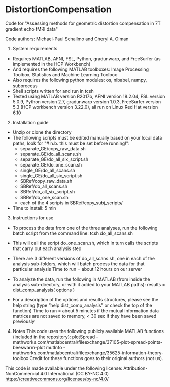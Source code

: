 # DistortionCompensation
Code for "Assessing methods for geometric distortion compensation in 7T gradient echo fMRI data"

Code authors: Michael-Paul Schallmo and Cheryl A. Olman

1. System requirements
- Requires MATLAB, AFNI, FSL, Python, gradunwarp, and FreeSurfer (as implemented in the HCP Workbench)
- And requires the following MATLAB toolboxes: Image Processing Toolbox, Statistics and Machine Learning Toolbox
- Also requires the following python modules: os, nibabel, numpy, subprocess
- Shell scripts written for and run in tcsh
- Tested using MATLAB version R2017b, AFNI version 18.2.04, FSL version 5.0.9, Python version 2.7, gradunwarp version 1.0.3, FreeSurfer version 5.3 (HCP workbench version 3.22.0), all run on Linux Red Hat version 6.10

2. Installation guide
- Unzip or clone the directory
- The following scripts must be edited manually based on your local data paths,
look for "# n.b. this must be set before running!":
    - separate_GE/copy_raw_data.sh
    - separate_GE/do_all_scans.sh
    - separate_GE/do_all_six_script.sh
    - separate_GE/do_one_scan.sh
    - single_GE/do_all_scans.sh
    - single_GE/do_all_six_script.sh
    - SBRef/copy_raw_data.sh
    - SBRef/do_all_scans.sh
    - SBRef/do_all_six_script.sh
    - SBRef/do_one_scan.sh
    - each of the 4 scripts in SBRef/copy_subj_scripts/
- Time to install: 5 min

3. Instructions for use
- To process the data from one of the three analyses, run the following batch script from the command line:
tcsh do_all_scans.sh
- This will call the script do_one_scan.sh, which in turn calls the scripts that carry out each analysis step
- There are 3 different versions of do_all_scans.sh, one in each of the analysis sub-folders, which will batch process the data for that particular analysis
Time to run = about 12 hours on our server

- To analyze the data, run the following in MATLAB (from inside the analysis sub-directory, or with it added to your MATLAB paths):
results = dist_comp_analysis( options )
- For a description of the options and results structures, please see the help string (type “help dist_comp_analysis” or check the top of the function)
Time to run = about 5 minutes if the mutual information data matrices are not saved to memory, < 30 sec if they have been saved previously

4. Notes
This code uses the following publicly available MATLAB functions (included in the repository):
plotSpread - mathworks.com/matlabcentral/fileexchange/37105-plot-spread-points-beeswarm-plot
mutInfo - mathworks.com/matlabcentral/fileexchange/35625-information-theory-toolbox
Credit for these functions goes to their original authors (not us).

This code is made available under the following license:
Attribution-NonCommercial 4.0 International (CC BY-NC 4.0)
https://creativecommons.org/licenses/by-nc/4.0/
